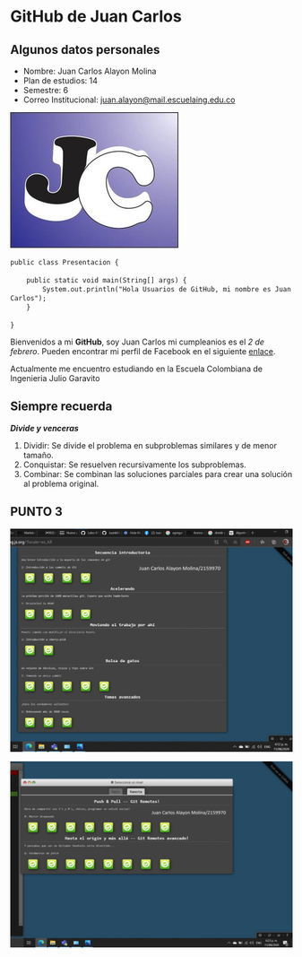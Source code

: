 # GitHub de Juan Carlos

## Algunos datos personales

* Nombre: Juan Carlos Alayon Molina
* Plan de estudios: 14
* Semestre: 6
* Correo Institucional: juan.alayon@mail.escuelaing.edu.co

![](https://github.com/Juank648/Labo-01/blob/master/Juan%20Carlos%20Alayon%20Molina/Icono.jpeg?raw=true)

```
public class Presentacion {

	public static void main(String[] args) {		
		System.out.println("Hola Usuarios de GitHub, mi nombre es Juan Carlos");
	}

}
```

Bienvenidos a mi **GitHub**, soy Juan Carlos mi cumpleanios es el _2 de febrero_. 
Pueden encontrar mi perfil de Facebook en el siguiente [enlace](https://www.facebook.com/juancarlos.alayonmolina).

Actualmente me encuentro estudiando en la Escuela Colombiana de Ingenieria Julio Garavito

## Siempre recuerda

**_Divide y venceras_**
1. Dividir: Se divide el problema en subproblemas similares y de menor tamaño.
2. Conquistar: Se resuelven recursivamente los subproblemas.
3. Combinar: Se combinan las soluciones parciales para crear una solución al problema original.

## PUNTO 3


![](https://github.com/Juank648/Labo-01/blob/master/Juan%20Carlos%20Alayon%20Molina/Captura1.png?raw=true)

![](https://github.com/Juank648/Labo-01/blob/master/Juan%20Carlos%20Alayon%20Molina/Captura2.png?raw=true)

